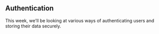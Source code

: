 Authentication
---

This week, we'll be looking at various ways of authenticating users and storing their data securely.